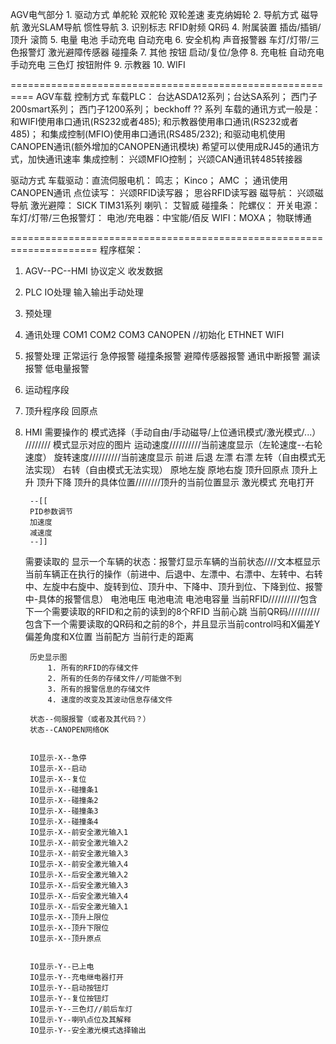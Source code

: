 AGV电气部分
    1. 驱动方式
        单舵轮
        双舵轮
        双轮差速
        麦克纳姆轮
    2. 导航方式
        磁导航
        激光SLAM导航
        惯性导航
    3. 识别标志
        RFID射频
        QR码
    4. 附属装置
        插齿/插销/顶升
        滚筒
    5. 电量
        电池
        手动充电
        自动充电
    6. 安全机构
        声音报警器
        车灯/灯带/三色报警灯
        激光避障传感器
        碰撞条
    7. 其他
        按钮 启动/复位/急停
    8. 充电桩
        自动充电
        手动充电
        三色灯
        按钮附件
    9. 示教器
    10. WIFI


==========================================================
AGV车载
控制方式
    车载PLC： 台达ASDA12系列；台达SA系列； 西门子200smart系列； 西门子1200系列； beckhoff ?? 系列
        车载的通讯方式一般是：和WIFI使用串口通讯(RS232或者485); 和示教器使用串口通讯(RS232或者485)； 和集成控制(MFIO)使用串口通讯(RS485/232); 和驱动电机使用CANOPEN通讯(额外增加的CANOPEN通讯模块)
        希望可以使用成RJ45的通讯方式，加快通讯速率
    集成控制： 兴颂MFIO控制； 兴颂CAN通讯转485转接器

驱动方式
    车载驱动：直流伺服电机： 鸣志； Kinco； AMC ； 通讯使用CANOPEN通讯
    点位读写： 兴颂RFID读写器； 思谷RFID读写器
    磁导航： 兴颂磁导航
    激光避障： SICK TIM31系列
    喇叭： 艾智威
    碰撞条：
    陀螺仪：
    开关电源：
    车灯/灯带/三色报警灯：
    电池/充电器：中宝能/佰反
    WIFI：MOXA； 物联博通

=====================================================================
程序框架：
1. AGV--PC--HMI 协议定义
    收发数据

2. PLC IO处理
    输入输出手动处理

3. 预处理

4. 通讯处理
    COM1
    COM2
    COM3
    CANOPEN //初始化
    ETHNET
    WIFI

5. 报警处理
    正常运行
    急停报警
    碰撞条报警
    避障传感器报警
    通讯中断报警
    漏读报警
    低电量报警

6. 运动程序段


7. 顶升程序段
    回原点

8. HMI
    需要操作的
        模式选择（手动自由/手动磁导/上位通讯模式/激光模式/...） //////// 模式显示对应的图片
        运动速度//////////当前速度显示（左轮速度--右轮速度）
        旋转速度//////////当前速度显示
        前进
        后退
        左漂
        右漂
        左转（自由模式无法实现）
        右转（自由模式无法实现）
        原地左旋
        原地右旋
        顶升回原点
        顶升上升
        顶升下降
        顶升的具体位置////////顶升的当前位置显示
        激光模式
        充电打开

        --[[
        PID参数调节
        加速度
        减速度
        --]]

    需要读取的
        显示一个车辆的状态：报警灯显示车辆的当前状态////文本框显示当前车辆正在执行的操作（前进中、后退中、左漂中、右漂中、左转中、右转中、左旋中右旋中、旋转到位、顶升中、下降中、顶升到位、下降到位、报警中-具体的报警信息）
        电池电压
        电池电流
        电池电容量
        当前RFID//////////包含下一个需要读取的RFID和之前的读到的8个RFID
        当前心跳
        当前QR码//////////包含下一个需要读取的QR码和之前的8个，并且显示当前control吗和X偏差Y偏差角度和X位置
        当前配方
        当前行走的距离

        历史显示图
            1. 所有的RFID的存储文件
            2. 所有的任务的存储文件//可能做不到
            3. 所有的报警信息的存储文件
            4. 速度的改变及其波动信息存储文件

        状态--伺服报警（或者及其代码？）
        状态--CANOPEN网络OK


        IO显示-X--急停
        IO显示-X--启动
        IO显示-X--复位
        IO显示-X--碰撞条1
        IO显示-X--碰撞条2
        IO显示-X--碰撞条3
        IO显示-X--碰撞条4
        IO显示-X--前安全激光输入1
        IO显示-X--前安全激光输入2
        IO显示-X--前安全激光输入3
        IO显示-X--前安全激光输入4
        IO显示-X--后安全激光输入2
        IO显示-X--后安全激光输入3
        IO显示-X--后安全激光输入4
        IO显示-X--后安全激光输入1
        IO显示-X--顶升上限位
        IO显示-X--顶升下限位
        IO显示-X--顶升原点


        IO显示-Y--已上电
        IO显示-Y--充电继电器打开
        IO显示-Y--启动按钮灯
        IO显示-Y--复位按钮灯
        IO显示-Y--三色灯//前后车灯
        IO显示-Y--喇叭点位及其解释
        IO显示-Y--安全激光模式选择输出










